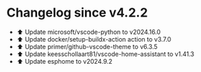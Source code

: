 # Changelog since v4.2.2
- ⬆️ Update microsoft/vscode-python to v2024.16.0 
- ⬆️ Update docker/setup-buildx-action action to v3.7.0 
- ⬆️ Update primer/github-vscode-theme to v6.3.5 
- ⬆️ Update keesschollaart81/vscode-home-assistant to v1.41.3 
- ⬆️ Update esphome to v2024.9.2 

